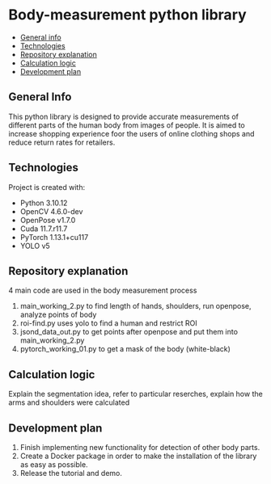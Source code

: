 # Body-measurement python library

* [General info](#general-info)
* [Technologies](#technologies)
* [Repository explanation](#reposityory-explanation)
* [Calculation logic](#calculation-logic)
* [Development plan](#development-plan)

## General Info
This python library is designed to provide accurate measurements of different parts of the human body from images of people. It is aimed to increase shopping experience foor the users of online clothing shops and reduce return rates for retailers.

## Technologies
Project is created with:
* Python 3.10.12
* OpenCV 4.6.0-dev
* OpenPose v1.7.0
* Cuda 11.7.r11.7
* PyTorch 1.13.1+cu117
* YOLO v5

## Repository explanation
4 main code are used in the body measurement process
1) main_working_2.py to find length of hands, shoulders, run openpose, analyze points of body
2) roi-find.py uses yolo to find a human and restrict ROI
3) jsond_data_out.py to get points after openpose and put them into main_working_2.py
4) pytorch_working_01.py to get a mask of the body (white-black) 

## Calculation logic
Explain the segmentation idea, refer to particular reserches, explain how the arms and shoulders were calculated

## Development plan
1) Finish implementing new functionality for detection of other body parts.
2) Create a Docker package in order to make the installation of the library as easy as possible.
3) Release the tutorial and demo.
